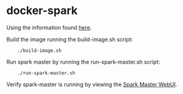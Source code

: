 # docker-spark

Using the information found [here](https://towardsdatascience.com/a-journey-into-big-data-with-apache-spark-part-1-5dfcc2bccdd2).

Build the image running the build-image.sh script:
```shell
    ./build-image.sh
```

Run spark master by running the run-spark-master.sh script:
```shell
    ./run-spark-master.sh
```

Verify spark-master is running by viewing the [Spark Master WebUI](http://localhost:8080).

